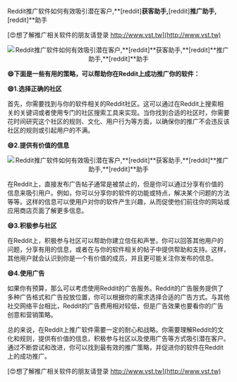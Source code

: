 Reddit推广软件如何有效吸引潜在客户,**[reddit]**获客助手,**[reddit]**推广助手,**[reddit]**助手

[😍想了解推广相关软件的朋友请登录 http://www.vst.tw](http://www.vst.tw)

 <center><img src="https://vst.tw/MP4/tuiguang/png/5.png" alt="Reddit推广软件如何有效吸引潜在客户,**[reddit]**获客助手,**[reddit]**推广助手,**[reddit]**助手"></center>

**😄下面是一些有用的策略，可以帮助你在Reddit上成功推广你的软件：**

**😄1.选择正确的社区**

首先，你需要找到与你的软件相关的Reddit社区。这可以通过在Reddit上搜索相关的关键词或者使用专门的社区搜索工具来实现。当你找到合适的社区时，你需要花时间研究这个社区的规则、文化、用户行为等方面，以确保你的推广不会违反该社区的规则或引起用户的不满。

**😄2.提供有价值的信息**

 <center><img src="https://vst.tw/MP4/tuiguang/png/7.png" alt="Reddit推广软件如何有效吸引潜在客户,**[reddit]**获客助手,**[reddit]**推广助手,**[reddit]**助手"></center>

在Reddit上，直接发布广告帖子通常是被禁止的，但是你可以通过分享有价值的信息来吸引用户。例如，你可以分享你的软件的功能或特点，解决某个问题的方法等等。这样的信息可以使用户对你的软件产生兴趣，从而促使他们前往你的网站或应用商店页面了解更多信息。

**😄3.积极参与社区**

在Reddit上，积极参与社区可以帮助你建立信任和声誉。你可以回答其他用户的问题，分享有用的信息，或者在与你的软件相关的帖子中提供帮助和支持。这样，其他用户就会认识到你是一个有价值的成员，并且更可能关注你发布的信息。

**😄4.使用广告**

如果你有预算，那么可以考虑使用Reddit的广告服务。Reddit的广告服务提供了多种广告格式和广告投放位置，你可以根据你的需求选择合适的广告方式。与其他社交网络平台相比，Reddit的广告费用相对较低，但是广告效果也要看你的广告创意和营销策略。

总的来说，在Reddit上推广软件需要一定的耐心和战略。你需要理解Reddit的文化和规则，提供有价值的信息，积极参与社区以及使用广告等方式吸引潜在客户。通过不断尝试和改进，你可以找到最有效的推广策略，并促进你的软件在Reddit上的成功推广。

[😍想了解推广相关软件的朋友请登录 http://www.vst.tw](http://www.vst.tw)



